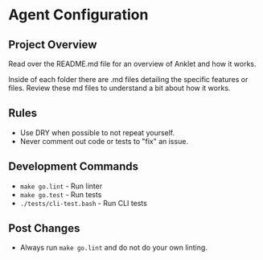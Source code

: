 # Agent Configuration

## Project Overview

Read over the README.md file for an overview of Anklet and how it works.

Inside of each folder there are .md files detailing the specific features or files. Review these md files to understand a bit about how it works.

## Rules

- Use DRY when possible to not repeat yourself.
- Never comment out code or tests to "fix" an issue.

## Development Commands

- `make go.lint` - Run linter
- `make go.test` - Run tests
- `./tests/cli-test.bash` - Run CLI tests

## Post Changes

- Always run `make go.lint` and do not do your own linting.